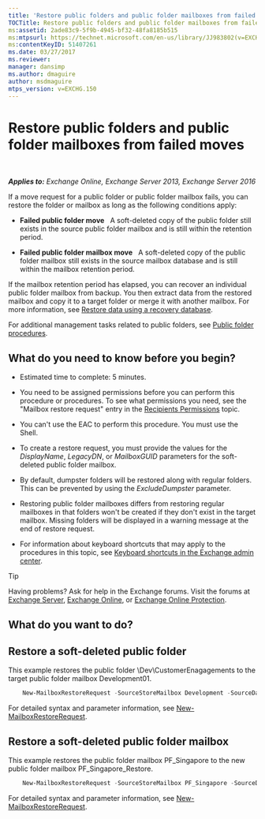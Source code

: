 ```yaml
---
title: 'Restore public folders and public folder mailboxes from failed moves'
TOCTitle: Restore public folders and public folder mailboxes from failed moves
ms:assetid: 2ade83c9-5f9b-4945-bf32-48fa8185b515
ms:mtpsurl: https://technet.microsoft.com/en-us/library/JJ983802(v=EXCHG.150)
ms:contentKeyID: 51407261
ms.date: 03/27/2017
ms.reviewer: 
manager: dansimp
ms.author: dmaguire
author: msdmaguire
mtps_version: v=EXCHG.150
---
```


# Restore public folders and public folder mailboxes from failed moves

 

_**Applies to:** Exchange Online, Exchange Server 2013, Exchange Server 2016_


If a move request for a public folder or public folder mailbox fails, you can restore the folder or mailbox as long as the following conditions apply:

  - **Failed public folder move**   A soft-deleted copy of the public folder still exists in the source public folder mailbox and is still within the retention period.

  - **Failed public folder mailbox move**   A soft-deleted copy of the public folder mailbox still exists in the source mailbox database and is still within the mailbox retention period.

If the mailbox retention period has elapsed, you can recover an individual public folder mailbox from backup. You then extract data from the restored mailbox and copy it to a target folder or merge it with another mailbox. For more information, see [Restore data using a recovery database](restore-data-using-a-recovery-database-exchange-2013-help.md).

For additional management tasks related to public folders, see [Public folder procedures](public-folder-procedures-exchange-2013-help.md).

## What do you need to know before you begin?

  - Estimated time to complete: 5 minutes.

  - You need to be assigned permissions before you can perform this procedure or procedures. To see what permissions you need, see the "Mailbox restore request" entry in the [Recipients Permissions](recipients-permissions-exchange-2013-help.md) topic.

  - You can't use the EAC to perform this procedure. You must use the Shell.

  - To create a restore request, you must provide the values for the *DisplayName*, *LegacyDN*, or *MailboxGUID* parameters for the soft-deleted public folder mailbox.

  - By default, dumpster folders will be restored along with regular folders. This can be prevented by using the *ExcludeDumpster* parameter.

  - Restoring public folder mailboxes differs from restoring regular mailboxes in that folders won't be created if they don't exist in the target mailbox. Missing folders will be displayed in a warning message at the end of restore request.

  - For information about keyboard shortcuts that may apply to the procedures in this topic, see [Keyboard shortcuts in the Exchange admin center](keyboard-shortcuts-in-the-exchange-admin-center-2013-help.md).


> [!TIP]
> Having problems? Ask for help in the Exchange forums. Visit the forums at <A href="https://go.microsoft.com/fwlink/p/?linkid=60612">Exchange Server</A>, <A href="https://go.microsoft.com/fwlink/p/?linkid=267542">Exchange Online</A>, or <A href="https://go.microsoft.com/fwlink/p/?linkid=285351">Exchange Online Protection</A>.



## What do you want to do?

## Restore a soft-deleted public folder

This example restores the public folder \\Dev\\CustomerEnagagements to the target public folder mailbox Development01.
```powershell
    New-MailboxRestoreRequest -SourceStoreMailbox Development -SourceDatabase MBX_DB01 -TargetMailbox Development01 -AllowLegacyDNMismatch -IncludeFolders \Dev\CustomerEngagements
```
For detailed syntax and parameter information, see [New-MailboxRestoreRequest](https://technet.microsoft.com/en-us/library/ff829875\(v=exchg.150\)).

## Restore a soft-deleted public folder mailbox

This example restores the public folder mailbox PF\_Singapore to the new public folder mailbox PF\_Singapore\_Restore.
```powershell
    New-MailboxRestoreRequest -SourceStoreMailbox PF_Singapore -SourceDatabase MBX_DB01 -TargetMailbox PF_Singapore_Restore -AllowLegacyDNMismatch
```
For detailed syntax and parameter information, see [New-MailboxRestoreRequest](https://technet.microsoft.com/en-us/library/ff829875\(v=exchg.150\)).


